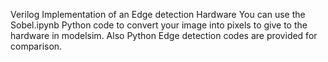 Verilog Implementation of an Edge detection Hardware 
You can use the Sobel.ipynb Python code to convert your image into 
pixels to give to the hardware in modelsim. Also Python Edge detection 
codes are provided for comparison.
